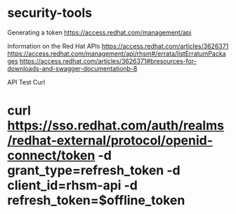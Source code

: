 # security-tools

Generating a token
https://access.redhat.com/management/api

Information on the Red Hat APIs
https://access.redhat.com/articles/3626371
https://access.redhat.com/management/api/rhsm#/errata/listErratumPackages
https://access.redhat.com/articles/3626371#bresources-for-downloads-and-swagger-documentationb-8

API Test Curl
# curl https://sso.redhat.com/auth/realms/redhat-external/protocol/openid-connect/token -d grant_type=refresh_token -d client_id=rhsm-api -d refresh_token=$offline_token

